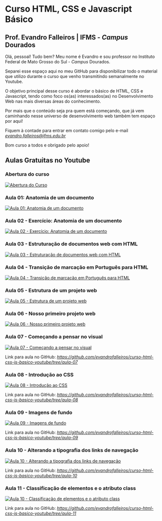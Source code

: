 # Curso HTML, CSS e Javascript Básico

## Prof. Evandro Falleiros | IFMS - *Campus* Dourados

Olá, pessoal! Tudo bem? Meu nome é Evandro e sou professor no Instituto Federal de Mato Grosso do Sul - *Campus* Dourados. 

Separei esse espaço aqui no meu GitHub para disponibilizar todo o material que utilizo durante o curso que venho transmitindo semanalmente no Youtube.

O objetivo principal desse curso é abordar o básico de HTML, CSS e Javascript, tendo como foco os(as) interessados(as) no Desenvolvimento Web nas mais diversas áreas do conhecimento. 

Por mais que o conteúdo seja pra quem está começando, que já vem caminhando nesse universo de desenvolvimento web também tem espaço por aqui! 

Fiquem à contade para entrar em contato comigo pelo e-mail *evandro.falleiros@ifms.edu.br*

Bom curso a todos e obrigado pelo apoio!

## Aulas Gratuitas no Youtube

### Abertura do curso
[![Abertura do Curso](https://img.youtube.com/vi/gtE6F2rr9Ho/0.jpg)](https://www.youtube.com/watch?v=gtE6F2rr9Ho&index=1&list=PLjbgOM5FYMGhkfnUjeIYvkRhyxaNXGZkgE)


### Aula 01: Anatomia de um documento
[![Aula 01: Anatomia de um documento](https://img.youtube.com/vi/dZaDTuzPyvg/0.jpg)](https://youtu.be/dZaDTuzPyvg?list=PLjbgOM5FYMGhkfnUjeIYvkRhyxaNXGZkg)

### Aula 02 - Exercício: Anatomia de um documento
[![Aula 02 - Exercício: Anatomia de um documento](https://img.youtube.com/vi/8TodZadUFvQ/0.jpg)](https://youtu.be/8TodZadUFvQ?list=PLjbgOM5FYMGhkfnUjeIYvkRhyxaNXGZkg)

### Aula 03 - Estruturação de documentos web com HTML
[![Aula 03 - Estruturação de documentos web com HTML](https://img.youtube.com/vi/Apn3EpF3Ins/0.jpg)](https://youtu.be/Apn3EpF3Ins?list=PLjbgOM5FYMGhkfnUjeIYvkRhyxaNXGZkg)

### Aula 04 - Transição de marcação em Português para HTML
[![Aula 04 - Transição de marcação em Português para HTML](https://img.youtube.com/vi/PMQw7jnpMaI/0.jpg)](https://youtu.be/PMQw7jnpMaI?list=PLjbgOM5FYMGhkfnUjeIYvkRhyxaNXGZkg)

### Aula 05 - Estrutura de um projeto web
[![Aula 05 - Estrutura de um projeto web](https://img.youtube.com/vi/pGVUNsNL-Do/0.jpg)](https://youtu.be/pGVUNsNL-Do?list=PLjbgOM5FYMGhkfnUjeIYvkRhyxaNXGZkg)

### Aula 06 - Nosso primeiro projeto web
[![Aula 06 - Nosso primeiro projeto web](https://img.youtube.com/vi/xzKlCEzFev4/0.jpg)](https://youtu.be/xzKlCEzFev4?list=PLjbgOM5FYMGhkfnUjeIYvkRhyxaNXGZkg)

### Aula 07 - Começando a pensar no visual
[![Aula 07 - Começando a pensar no visual](https://img.youtube.com/vi/thQ2NCkMUqk/0.jpg)](https://youtu.be/thQ2NCkMUqk?list=PLjbgOM5FYMGhkfnUjeIYvkRhyxaNXGZkg)

Link para aula no GitHub: *https://github.com/evandrofalleiros/curso-html-css-js-basico-youtube/tree/aula-07*


### Aula 08 - Introdução ao CSS
[![Aula 08 - Introdução ao CSS](https://img.youtube.com/vi/Zl_lUoz7vY0/0.jpg)](https://youtu.be/Zl_lUoz7vY0?list=PLjbgOM5FYMGhkfnUjeIYvkRhyxaNXGZkg)

Link para aula no GitHub: *https://github.com/evandrofalleiros/curso-html-css-js-basico-youtube/tree/aula-08*

### Aula 09 - Imagens de fundo 
[![Aula 09 - Imagens de fundo](https://img.youtube.com/vi/jrNKUZBTWkg/0.jpg)](https://youtu.be/jrNKUZBTWkg?list=PLjbgOM5FYMGhkfnUjeIYvkRhyxaNXGZkg)

Link para aula no GitHub: *https://github.com/evandrofalleiros/curso-html-css-js-basico-youtube/tree/aula-09*

### Aula 10 - Alterando a tipografia dos links de navegação
[![Aula 10 - Alterando a tipografia dos links de navegação](https://img.youtube.com/vi/bTIDq0sWahg/0.jpg)](https://youtu.be/bTIDq0sWahg?list=PLjbgOM5FYMGhkfnUjeIYvkRhyxaNXGZkg)

Link para aula no GitHub: *https://github.com/evandrofalleiros/curso-html-css-js-basico-youtube/tree/aula-10*

### Aula 11 - Classificação de elementos e o atributo class
[![Aula 10 - Classificação de elementos e o atributo class](https://img.youtube.com/vi/REqNbYtRokQ/0.jpg)](https://youtu.be/REqNbYtRokQ?list=PLjbgOM5FYMGhkfnUjeIYvkRhyxaNXGZkg)

Link para aula no GitHub: *https://github.com/evandrofalleiros/curso-html-css-js-basico-youtube/tree/aula-11*